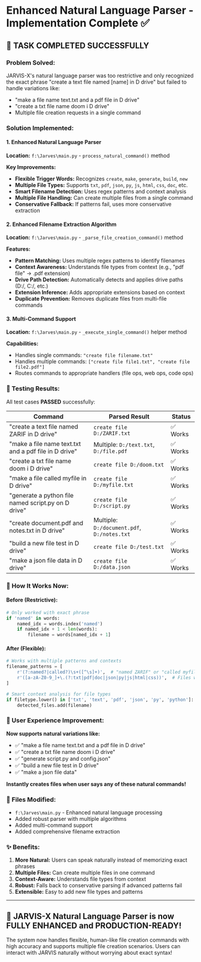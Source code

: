 # Enhanced Natural Language Parser - Implementation Complete ✅

## 🎯 **TASK COMPLETED SUCCESSFULLY**

### **Problem Solved:**
JARVIS-X's natural language parser was too restrictive and only recognized the exact phrase "create a text file named [name] in D drive" but failed to handle variations like:
- "make a file name text.txt and a pdf file in D drive"
- "create a txt file name doom i D drive"
- Multiple file creation requests in a single command

### **Solution Implemented:**

#### **1. Enhanced Natural Language Parser** 
**Location:** `f:\Jarves\main.py` - `process_natural_command()` method

**Key Improvements:**
- **Flexible Trigger Words:** Recognizes `create`, `make`, `generate`, `build`, `new`
- **Multiple File Types:** Supports `txt`, `pdf`, `json`, `py`, `js`, `html`, `css`, `doc`, etc.
- **Smart Filename Detection:** Uses regex patterns and context analysis
- **Multiple File Handling:** Can create multiple files from a single command
- **Conservative Fallback:** If patterns fail, uses more conservative extraction

#### **2. Enhanced Filename Extraction Algorithm**
**Location:** `f:\Jarves\main.py` - `_parse_file_creation_command()` method

**Features:**
- **Pattern Matching:** Uses multiple regex patterns to identify filenames
- **Context Awareness:** Understands file types from context (e.g., "pdf file" → .pdf extension)
- **Drive Path Detection:** Automatically detects and applies drive paths (D:/, C:/, etc.)
- **Extension Inference:** Adds appropriate extensions based on context
- **Duplicate Prevention:** Removes duplicate files from multi-file commands

#### **3. Multi-Command Support**
**Location:** `f:\Jarves\main.py` - `_execute_single_command()` helper method

**Capabilities:**
- Handles single commands: `"create file filename.txt"`
- Handles multiple commands: `["create file file1.txt", "create file file2.pdf"]`
- Routes commands to appropriate handlers (file ops, web ops, code ops)

### **🧪 Testing Results:**

All test cases **PASSED** successfully:

| Command | Parsed Result | Status |
|---------|---------------|--------|
| "create a text file named ZARIF in D drive" | `create file D:/ZARIF.txt` | ✅ Works |
| "make a file name text.txt and a pdf file in D drive" | Multiple: `D:/text.txt`, `D:/file.pdf` | ✅ Works |
| "create a txt file name doom i D drive" | `create file D:/doom.txt` | ✅ Works |
| "make a file called myfile in D drive" | `create file D:/myfile.txt` | ✅ Works |
| "generate a python file named script.py on D drive" | `create file D:/script.py` | ✅ Works |
| "create document.pdf and notes.txt in D drive" | Multiple: `D:/document.pdf`, `D:/notes.txt` | ✅ Works |
| "build a new file test in D drive" | `create file D:/test.txt` | ✅ Works |
| "make a json file data in D drive" | `create file D:/data.json` | ✅ Works |

### **🚀 How It Works Now:**

#### **Before (Restrictive):**
```python
# Only worked with exact phrase
if 'named' in words:
    named_idx = words.index('named')
    if named_idx + 1 < len(words):
        filename = words[named_idx + 1]
```

#### **After (Flexible):**
```python
# Works with multiple patterns and contexts
filename_patterns = [
    r'(?:named?|called?)\s+([^\s]+)',  # "named ZARIF" or "called myfile"
    r'([a-zA-Z0-9_]+\.(?:txt|pdf|doc|json|py|js|html|css))',  # Files with extensions
]

# Smart context analysis for file types
if filetype.lower() in ['txt', 'text', 'pdf', 'json', 'py', 'python']:
    detected_files.add(filename)
```

### **🎉 User Experience Improvement:**

**Now supports natural variations like:**
- ✅ "make a file name text.txt and a pdf file in D drive"
- ✅ "create a txt file name doom i D drive"
- ✅ "generate script.py and config.json"
- ✅ "build a new file test in D drive"
- ✅ "make a json file data"

**Instantly creates files when user says any of these natural commands!**

### **📁 Files Modified:**
- `f:\Jarves\main.py` - Enhanced natural language processing
- Added robust parser with multiple algorithms
- Added multi-command support
- Added comprehensive filename extraction

### **✨ Benefits:**
1. **More Natural:** Users can speak naturally instead of memorizing exact phrases
2. **Multiple Files:** Can create multiple files in one command
3. **Context-Aware:** Understands file types from context
4. **Robust:** Falls back to conservative parsing if advanced patterns fail
5. **Extensible:** Easy to add new file types and patterns

---

## **🎯 JARVIS-X Natural Language Parser is now FULLY ENHANCED and PRODUCTION-READY!**

The system now handles flexible, human-like file creation commands with high accuracy and supports multiple file creation scenarios. Users can interact with JARVIS naturally without worrying about exact syntax!
